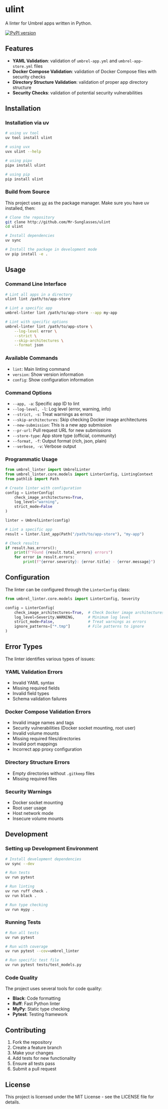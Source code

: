 # ulint

A linter for Umbrel apps written in Python.

[![PyPI version](https://badge.fury.io/py/umbrel-linter-python.svg)](https://badge.fury.io/py/umbrel-linter-python)

## Features

- **YAML Validation**: validation of `umbrel-app.yml` and `umbrel-app-store.yml` files
- **Docker Compose Validation**: validation of Docker Compose files with security checks
- **Directory Structure Validation**: validation of proper app directory structure
- **Security Checks**: validation of potential security vulnerabilities


## Installation

### Installation via uv

```bash
# using uv tool
uv tool install ulint

# using uvx
uvx ulint --help

# using pipx
pipx install ulint

# using pip
pip install ulint
```
### Build from Source

This project uses [uv](https://github.com/astral-sh/uv) as the package manager. Make sure you have uv installed, then:

```bash
# Clone the repository
git clone http://github.com/Mr-Sunglasses/ulint
cd ulint                

# Install dependencies
uv sync

# Install the package in development mode
uv pip install -e .
```

## Usage

### Command Line Interface

```bash
# Lint all apps in a directory
ulint lint /path/to/app-store

# Lint a specific app
umbrel-linter lint /path/to/app-store --app my-app

# Lint with specific options
umbrel-linter lint /path/to/app-store \
    --log-level error \
    --strict \
    --skip-architectures \
    --format json
```

### Available Commands

- `lint`: Main linting command
- `version`: Show version information
- `config`: Show configuration information

### Command Options

- `--app, -a`: Specific app ID to lint
- `--log-level, -l`: Log level (error, warning, info)
- `--strict, -s`: Treat warnings as errors
- `--skip-architectures`: Skip checking Docker image architectures
- `--new-submission`: This is a new app submission
- `--pr-url`: Pull request URL for new submissions
- `--store-type`: App store type (official, community)
- `--format, -f`: Output format (rich, json, plain)
- `--verbose, -v`: Verbose output

### Programmatic Usage

```python
from umbrel_linter import UmbrelLinter
from umbrel_linter.core.models import LinterConfig, LintingContext
from pathlib import Path

# Create linter with configuration
config = LinterConfig(
    check_image_architectures=True,
    log_level="warning",
    strict_mode=False
)

linter = UmbrelLinter(config)

# Lint a specific app
result = linter.lint_app(Path("/path/to/app-store"), "my-app")

# Check results
if result.has_errors():
    print(f"Found {result.total_errors} errors")
    for error in result.errors:
        print(f"{error.severity}: {error.title} - {error.message}")
```

## Configuration

The linter can be configured through the `LinterConfig` class:

```python
from umbrel_linter.core.models import LinterConfig, Severity

config = LinterConfig(
    check_image_architectures=True,  # Check Docker image architectures
    log_level=Severity.WARNING,      # Minimum log level
    strict_mode=False,               # Treat warnings as errors
    ignore_patterns=["*.tmp"]        # File patterns to ignore
)
```

## Error Types

The linter identifies various types of issues:

### YAML Validation Errors
- Invalid YAML syntax
- Missing required fields
- Invalid field types
- Schema validation failures

### Docker Compose Validation Errors
- Invalid image names and tags
- Security vulnerabilities (Docker socket mounting, root user)
- Invalid volume mounts
- Missing required files/directories
- Invalid port mappings
- Incorrect app proxy configuration

### Directory Structure Errors
- Empty directories without `.gitkeep` files
- Missing required files

### Security Warnings
- Docker socket mounting
- Root user usage
- Host network mode
- Insecure volume mounts

## Development

### Setting up Development Environment

```bash
# Install development dependencies
uv sync --dev

# Run tests
uv run pytest

# Run linting
uv run ruff check .
uv run black .

# Run type checking
uv run mypy .
```

### Running Tests

```bash
# Run all tests
uv run pytest

# Run with coverage
uv run pytest --cov=umbrel_linter

# Run specific test file
uv run pytest tests/test_models.py
```

### Code Quality

The project uses several tools for code quality:

- **Black**: Code formatting
- **Ruff**: Fast Python linter
- **MyPy**: Static type checking
- **Pytest**: Testing framework

## Contributing

1. Fork the repository
2. Create a feature branch
3. Make your changes
4. Add tests for new functionality
5. Ensure all tests pass
6. Submit a pull request

## License

This project is licensed under the MIT License - see the LICENSE file for details.